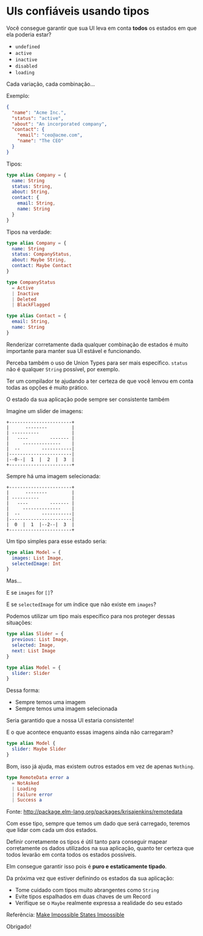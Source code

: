 # UIs confiáveis usando tipos

Você consegue garantir que sua UI leva em conta
**todos** os estados em que ela poderia estar?

- `undefined`
- `active` 
- `inactive` 
- `disabled` 
- `loading`

Cada variação, cada combinação…

Exemplo:
```json
{
  "name": "Acme Inc.",
  "status": "active",
  "about": "An incorporated company",
  "contact": {
    "email": "ceo@acme.com",
    "name": "The CEO"
  }
}
```

Tipos:
```elm
type alias Company = {
  name: String
  status: String,
  about: String,
  contact: {
    email: String,
    name: String
  }
}
```

Tipos na verdade:
```elm
type alias Company = {
  name: String
  status: CompanyStatus,
  about: Maybe String,
  contact: Maybe Contact
}

type CompanyStatus 
  = Active
  | Inactive
  | Deleted
  | BlackFlagged

type alias Contact = {
  email: String,
  name: String
}
```


Renderizar corretamente dada qualquer combinação de estados
é muito importante para manter sua UI estável e funcionando.


Perceba também o uso de Union Types para ser mais específico.
`status` não é qualquer `String` possível, por exemplo.



Ter um compilador te ajudando a ter certeza de que você
lenvou em conta todas as opções é muito prático.




O estado da sua aplicação pode sempre ser consistente também





Imagine um slider de imagens:

```
+-----------------------+
|      --------         |
| ----------            |
|   ----        ------- |
|     --------------    |
|  --        -----------|
|-----------------------|
|--0--|  1  |  2  |  3  |
+-----------------------+
```

Sempre há uma imagem selecionada:
```
+-----------------------+
|      --------         |
| ----------            |
|   ----        ------- |
|     --------------    |
|  --        -----------|
|-----------------------|
|  0  |  1  |--2--|  3  |
+-----------------------+
```


Um tipo simples para esse estado seria:
```elm
type alias Model = {
  images: List Image,
  selectedImage: Int
}
```



Mas...


E se `images` for `[]`?


E se `selectedImage` for um índice que não existe em `images`?


Podemos utilizar um tipo mais específico para nos proteger
dessas situações:

```elm
type alias Slider = {
  previous: List Image,
  selected: Image,
  next: List Image
}

type alias Model = {
  slider: Slider
}
```

Dessa forma:
- Sempre temos uma imagem
- Sempre temos uma imagem selecionada

Seria garantido que a nossa UI estaria consistente!



E o que acontece enquanto essas imagens ainda não carregaram?

```elm
type alias Model {
  slider: Maybe Slider
}
```

Bom, isso já ajuda, mas existem outros estados em vez de
apenas `Nothing`.

```elm
type RemoteData error a
  = NotAsked
  | Loading
  | Failure error
  | Success a
```
Fonte: http://package.elm-lang.org/packages/krisajenkins/remotedata

Com esse tipo, sempre que temos um dado que será carregado,
teremos que lidar com cada um dos estados.


Definir corretamente os tipos é útil tanto para conseguir
mapear corretamente os dados utilizados na sua aplicação,
quanto ter certeza que todos levarão em conta todos os
estados possíveis.


Elm consegue garantir isso pois é **puro e estaticamente tipado**.


Da próxima vez que estiver definindo os estados da sua aplicação:
- Tome cuidado com tipos muito abrangentes como `String`
- Evite tipos espalhados em duas chaves de um Record
- Verifique se o `Maybe` realmente expressa a realidade do seu estado

Referência: [Make Impossible States Impossible](https://www.youtube.com/watch?v=IcgmSRJHu_8)

Obrigado!

